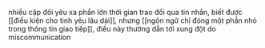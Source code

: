 nhiều cặp đôi yêu xa phần lớn thời gian trao đổi qua tin nhắn, biết được [[điều kiện cho tình yêu lâu dài]], nhưng [[ngôn ngữ chỉ đóng một phần nhỏ trong thông tin giao tiếp]], điều này thường dẫn tới xung đột do miscommunication